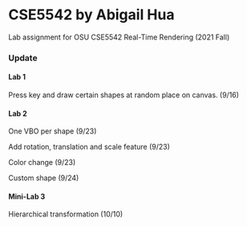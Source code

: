 # CSE5542 by Abigail Hua

Lab assignment for OSU CSE5542 Real-Time Rendering (2021 Fall)

### Update

#### Lab 1

Press key and draw certain shapes at random place on canvas. (9/16)

#### Lab 2

One VBO per shape (9/23)

Add rotation, translation and scale feature (9/23)

Color change (9/23)

Custom shape (9/24)

#### Mini-Lab 3

Hierarchical transformation (10/10)